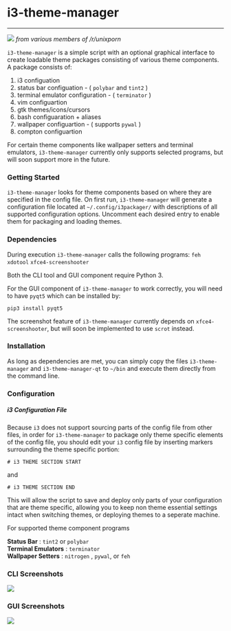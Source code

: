 # i3-theme-manager
----

![](src/themes.gif)
_from various members of /r/unixporn_



`i3-theme-manager` is a simple script with an optional graphical interface to create loadable theme packages consisting of various theme components. A package consists of: 
1. i3 configuation 
2. status bar configuation - ( `polybar` and `tint2` )
3. terminal emulator configuration - ( `terminator` )
4. vim configuartion
5. gtk themes/icons/cursors
6. bash configuaration + aliases
7. wallpaper configuartion - ( supports `pywal` )
8. compton configuartion

For certain theme components like wallpaper setters and terminal emulators, `i3-theme-manager` currently only supports selected programs, but will soon support more in the future. 

### Getting Started

`i3-theme-manager` looks for theme components based on where they are specified in the config file.
On first run, `i3-theme-manager` will generate a configuration file located at `~/.config/i3packager/` 
with descriptions of all supported configuration options. Uncomment each desired entry to enable them for packaging 
and loading themes.


### Dependencies 

During execution `i3-theme-manager` calls the following programs:
`feh`
`xdotool`
`xfce4-screenshooter`


Both the CLI tool and GUI component require Python 3.

For the GUI component of `i3-theme-manager` to work correctly, you will need to have `pyqt5`
which can be installed by:

`pip3 install pyqt5`

The screenshot feature of `i3-theme-manager` currently depends on `xfce4-screenshooter`, but 
will soon be implemented to use `scrot` instead.


### Installation

As long as dependencies are met, you can simply copy the files `i3-theme-manager` and `i3-theme-manager-qt` to
`~/bin` and execute them directly from the command line.

### Configuration

##### i3 Configuration File

Because `i3` does not support sourcing parts of the config file from other files, in order for
`i3-theme-manager` to package only theme specific elements of the config file, you should edit your `i3` config file by inserting markers surrounding the theme specific portion:

`# i3 THEME SECTION START`

and 

`# i3 THEME SECTION END`

This will allow the script to save and deploy only parts of your configuration that are theme 
specific, allowing you to keep non theme essential settings intact when switching themes, or 
deploying themes to a seperate machine.






For supported theme component programs

**Status Bar** : `tint2` or `polybar`<br>
**Terminal Emulators** : `terminator`<br>
**Wallpaper Setters** : `nitrogen` , `pywal`, or `feh`<br>


### CLI Screenshots

![](http://i.imgur.com/snDad48.png)



### GUI Screenshots

![](http://i.imgur.com/POeOCEt.png)

